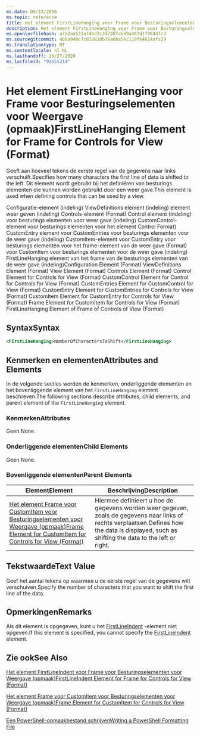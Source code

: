 ```yaml
---
ms.date: 09/13/2016
ms.topic: reference
title: Het element FirstLineHanging voor Frame voor Besturingselementen voor Weergave (opmaak)
description: Het element FirstLineHanging voor Frame voor Besturingselementen voor Weergave (opmaak)
ms.openlocfilehash: a7a2aa533a74bd3c347307ab49a467d1f9844fc3
ms.sourcegitcommit: 488a940c7c828820b36a6ba56c119f64614afc29
ms.translationtype: MT
ms.contentlocale: nl-NL
ms.lasthandoff: 10/27/2020
ms.locfileid: "92655214"
---
```

# <a name="firstlinehanging-element-for-frame-for-controls-for-view-format"></a><span data-ttu-id="95549-103">Het element FirstLineHanging voor Frame voor Besturingselementen voor Weergave (opmaak)</span><span class="sxs-lookup"><span data-stu-id="95549-103">FirstLineHanging Element for Frame for Controls for View (Format)</span></span>

<span data-ttu-id="95549-104">Geeft aan hoeveel tekens de eerste regel van de gegevens naar links verschuift.</span><span class="sxs-lookup"><span data-stu-id="95549-104">Specifies how many characters the first line of data is shifted to the left.</span></span> <span data-ttu-id="95549-105">Dit element wordt gebruikt bij het definiëren van besturings elementen die kunnen worden gebruikt door een weer gave.</span><span class="sxs-lookup"><span data-stu-id="95549-105">This element is used when defining controls that can be used by a view.</span></span>

<span data-ttu-id="95549-106">Configuratie-element (indeling) ViewDefinitions element (indeling) element weer geven (indeling) Controls-element (Format) Control element (indeling) voor besturings elementen voor weer gave (indeling) CustomControl-element voor besturings elementen voor het element Control Format) CustomEntry element voor CustomEntries voor besturings elementen voor de weer gave (indeling) CustomItem-element voor CustomEntry voor besturings elementen voor het frame-element van de weer gave (Format) voor CustomItem voor besturings elementen voor de weer gave (indeling) FirstLineHanging element van het frame van de besturings elementen van de weer gave (indeling)</span><span class="sxs-lookup"><span data-stu-id="95549-106">Configuration Element (Format) ViewDefinitions Element (Format) View Element (Format) Controls Element (Format) Control Element for Controls for View (Format) CustomControl Element for Control for Controls for View (Format) CustomEntries Element for CustomControl for View (Format) CustomEntry Element for CustomEntries for Controls for View (Format) CustomItem Element for CustomEntry for Controls for View (Format) Frame Element for CustomItem for Controls for View (Format) FirstLineHanging Element of Frame of Controls of View (Format)</span></span>

## <a name="syntax"></a><span data-ttu-id="95549-107">Syntax</span><span class="sxs-lookup"><span data-stu-id="95549-107">Syntax</span></span>

```xml
<FirstLineHanging>NumberOfCharactersToShift</FirstLineHanging>
```

## <a name="attributes-and-elements"></a><span data-ttu-id="95549-108">Kenmerken en elementen</span><span class="sxs-lookup"><span data-stu-id="95549-108">Attributes and Elements</span></span>

<span data-ttu-id="95549-109">In de volgende secties worden de kenmerken, onderliggende elementen en het bovenliggende element van het `FirstLineHanging` element beschreven.</span><span class="sxs-lookup"><span data-stu-id="95549-109">The following sections describe attributes, child elements, and parent element of the `FirstLineHanging` element.</span></span>

### <a name="attributes"></a><span data-ttu-id="95549-110">Kenmerken</span><span class="sxs-lookup"><span data-stu-id="95549-110">Attributes</span></span>

<span data-ttu-id="95549-111">Geen.</span><span class="sxs-lookup"><span data-stu-id="95549-111">None.</span></span>

### <a name="child-elements"></a><span data-ttu-id="95549-112">Onderliggende elementen</span><span class="sxs-lookup"><span data-stu-id="95549-112">Child Elements</span></span>

<span data-ttu-id="95549-113">Geen.</span><span class="sxs-lookup"><span data-stu-id="95549-113">None.</span></span>

### <a name="parent-elements"></a><span data-ttu-id="95549-114">Bovenliggende elementen</span><span class="sxs-lookup"><span data-stu-id="95549-114">Parent Elements</span></span>

|<span data-ttu-id="95549-115">Element</span><span class="sxs-lookup"><span data-stu-id="95549-115">Element</span></span>|<span data-ttu-id="95549-116">Beschrijving</span><span class="sxs-lookup"><span data-stu-id="95549-116">Description</span></span>|
|-------------|-----------------|
|[<span data-ttu-id="95549-117">Het element Frame voor CustomItem voor Besturingselementen voor Weergave (opmaak)</span><span class="sxs-lookup"><span data-stu-id="95549-117">Frame Element for CustomItem for Controls for View (Format)</span></span>](./frame-element-for-customitem-for-controls-for-view-format.md)|<span data-ttu-id="95549-118">Hiermee definieert u hoe de gegevens worden weer gegeven, zoals de gegevens naar links of rechts verplaatsen.</span><span class="sxs-lookup"><span data-stu-id="95549-118">Defines how the data is displayed, such as shifting the data to the left or right.</span></span>|

## <a name="text-value"></a><span data-ttu-id="95549-119">Tekstwaarde</span><span class="sxs-lookup"><span data-stu-id="95549-119">Text Value</span></span>

<span data-ttu-id="95549-120">Geef het aantal tekens op waarmee u de eerste regel van de gegevens wilt verschuiven.</span><span class="sxs-lookup"><span data-stu-id="95549-120">Specify the number of characters that you want to shift the first line of the data.</span></span>

## <a name="remarks"></a><span data-ttu-id="95549-121">Opmerkingen</span><span class="sxs-lookup"><span data-stu-id="95549-121">Remarks</span></span>

<span data-ttu-id="95549-122">Als dit element is opgegeven, kunt u het [FirstLineIndent](./firstlineindent-element-for-frame-for-controls-for-view-format.md) -element niet opgeven.</span><span class="sxs-lookup"><span data-stu-id="95549-122">If this element is specified, you cannot specify the [FirstLineIndent](./firstlineindent-element-for-frame-for-controls-for-view-format.md) element.</span></span>

## <a name="see-also"></a><span data-ttu-id="95549-123">Zie ook</span><span class="sxs-lookup"><span data-stu-id="95549-123">See Also</span></span>

[<span data-ttu-id="95549-124">Het element FirstLineIndent voor Frame voor Besturingselementen voor Weergave (opmaak)</span><span class="sxs-lookup"><span data-stu-id="95549-124">FirstLineIndent Element for Frame for Controls for View (Format)</span></span>](./firstlineindent-element-for-frame-for-controls-for-view-format.md)

[<span data-ttu-id="95549-125">Het element Frame voor CustomItem voor Besturingselementen voor Weergave (opmaak)</span><span class="sxs-lookup"><span data-stu-id="95549-125">Frame Element for CustomItem for Controls for View (Format)</span></span>](./frame-element-for-customitem-for-controls-for-view-format.md)

[<span data-ttu-id="95549-126">Een PowerShell-opmaakbestand schrijven</span><span class="sxs-lookup"><span data-stu-id="95549-126">Writing a PowerShell Formatting File</span></span>](./writing-a-powershell-formatting-file.md)
